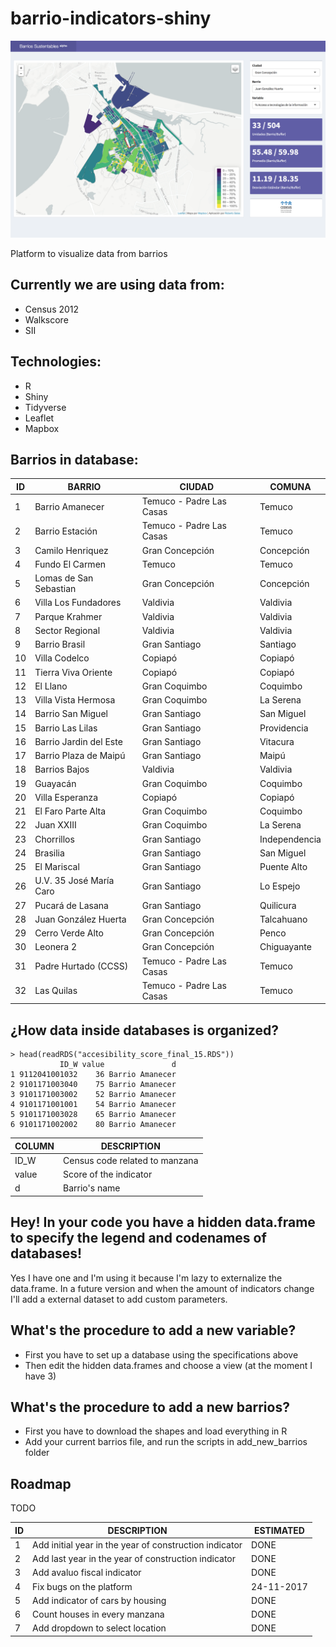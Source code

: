 
# barrio-indicators-shiny

![shot](/images/shot1.png)

Platform to visualize data from barrios

## Currently we are using data from:

- Census 2012
- Walkscore
- SII

## Technologies:

- R
- Shiny
- Tidyverse
- Leaflet
- Mapbox

## Barrios in database:

| ID                         | BARRIO                                        | CIUDAD                      | COMUNA        |
|----------------------------|-----------------------------------------------|-----------------------------|---------------|
| 1                          | Barrio Amanecer                               | Temuco - Padre Las Casas    | Temuco        |
| 2                          | Barrio Estación                               | Temuco - Padre Las Casas    | Temuco        |
| 3                          | Camilo Henriquez                              | Gran Concepción             | Concepción    |
| 4                          | Fundo El Carmen                               | Temuco                      | Temuco        |
| 5                          | Lomas de San Sebastian                        | Gran Concepción             | Concepción    |
| 6                          | Villa Los Fundadores                          | Valdivia                    | Valdivia      |
| 7                          | Parque Krahmer                                | Valdivia                    | Valdivia      |
| 8                          | Sector Regional                               | Valdivia                    | Valdivia      |
| 9                          | Barrio Brasil                                 | Gran Santiago               | Santiago      |
| 10                         | Villa Codelco                                 | Copiapó                     | Copiapó       |
| 11                         | Tierra Viva Oriente                           | Copiapó                     | Copiapó       |
| 12                         | El Llano                                      | Gran Coquimbo               | Coquimbo      |
| 13                         | Villa Vista Hermosa                           | Gran Coquimbo               | La Serena     |
| 14                         | Barrio San Miguel                             | Gran Santiago               | San Miguel    |
| 15                         | Barrio Las Lilas                              | Gran Santiago               | Providencia   |
| 16                         | Barrio Jardin del Este                        | Gran Santiago               | Vitacura      |
| 17                         | Barrio Plaza de Maipú                         | Gran Santiago               | Maipú         |
| 18                         | Barrios Bajos                                 | Valdivia                    | Valdivia      |
| 19                         | Guayacán                                      | Gran Coquimbo               | Coquimbo      |
| 20                         | Villa Esperanza                               | Copiapó                     | Copiapó       |
| 21                         | El Faro Parte Alta                            | Gran Coquimbo               | Coquimbo      |
| 22                         | Juan XXIII                                    | Gran Coquimbo               | La Serena     |
| 23                         | Chorrillos                                    | Gran Santiago               | Independencia |
| 24                         | Brasilia                                      | Gran Santiago               | San Miguel    |
| 25                         | El Mariscal                                   | Gran Santiago               | Puente Alto   |
| 26                         | U.V. 35 José María Caro                       | Gran Santiago               | Lo Espejo     |
| 27                         | Pucará de Lasana                              | Gran Santiago               | Quilicura     |
| 28                         | Juan González Huerta                          | Gran Concepción             | Talcahuano    |
| 29                         | Cerro Verde Alto                              | Gran Concepción             | Penco         |
| 30                         | Leonera 2                                     | Gran Concepción             | Chiguayante   |
| 31                         | Padre Hurtado (CCSS)                          | Temuco - Padre Las Casas    | Temuco        |
| 32                         | Las Quilas                                    | Temuco - Padre Las Casas    | Temuco        |

## ¿How data inside databases is organized?

```
> head(readRDS("accesibility_score_final_15.RDS"))
           ID_W value               d
1 9112041001032    36 Barrio Amanecer
2 9101171003040    75 Barrio Amanecer
3 9101171003002    52 Barrio Amanecer
4 9101171001001    54 Barrio Amanecer
5 9101171003028    65 Barrio Amanecer
6 9101171002002    80 Barrio Amanecer

```

| COLUMN | DESCRIPTION                    |
|--------|--------------------------------|
| ID_W   | Census code related to manzana |
| value  | Score of the indicator         |
| d      | Barrio's name                  |

## Hey! In your code you have a hidden data.frame to specify the legend and codenames of databases!

Yes I have one and I'm using it because I'm lazy to externalize the data.frame. In a future version and when the amount of indicators change I'll add a external dataset to add custom parameters.

## What's the procedure to add a new variable?

- First you have to set up a database using the specifications above
- Then edit the hidden data.frames and choose a view (at the moment I have 3)

## What's the procedure to add a new barrios?

- First you have to download the shapes and load everything in R
- Add your current barrios file, and run the scripts in add_new_barrios folder

## Roadmap

TODO

| ID | DESCRIPTION                                             | ESTIMATED      |
|----|---------------------------------------------------------|----------------|
| 1  | Add initial year in the year of construction indicator  | DONE           |
| 2  | Add last year in the year of construction indicator     | DONE           |
| 3  | Add avaluo fiscal indicator                             | DONE           |
| 4  | Fix bugs on the platform                                | 24-11-2017     |
| 5  | Add indicator of cars by housing                        | DONE           |
| 6  | Count houses in every manzana                           | DONE           |
| 7  | Add dropdown to select location                         | DONE           |


